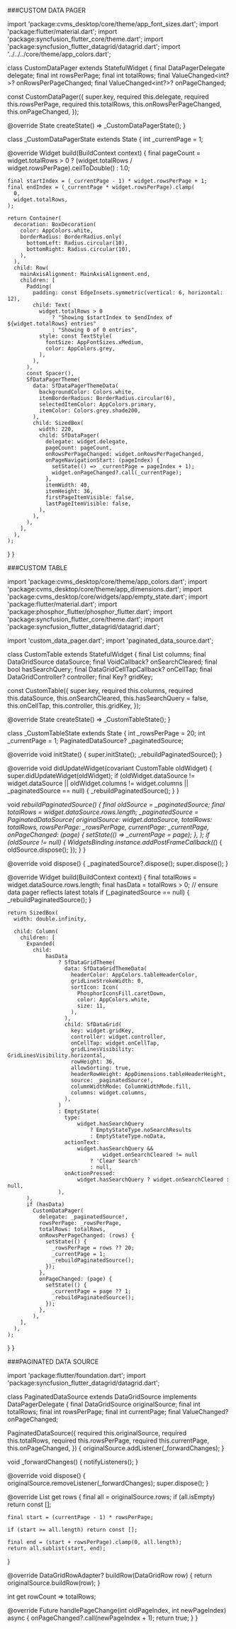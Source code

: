 ###CUSTOM DATA PAGER

import 'package:cvms_desktop/core/theme/app_font_sizes.dart';
import 'package:flutter/material.dart';
import 'package:syncfusion_flutter_core/theme.dart';
import 'package:syncfusion_flutter_datagrid/datagrid.dart';
import '../../../core/theme/app_colors.dart';

class CustomDataPager extends StatefulWidget {
final DataPagerDelegate delegate;
final int rowsPerPage;
final int totalRows;
final ValueChanged<int?>? onRowsPerPageChanged;
final ValueChanged<int?>? onPageChanged;

const CustomDataPager({
super.key,
required this.delegate,
required this.rowsPerPage,
required this.totalRows,
this.onRowsPerPageChanged,
this.onPageChanged,
});

@override
State<CustomDataPager> createState() => \_CustomDataPagerState();
}

class \_CustomDataPagerState extends State<CustomDataPager> {
int \_currentPage = 1;

@override
Widget build(BuildContext context) {
final pageCount =
widget.totalRows > 0
? (widget.totalRows / widget.rowsPerPage).ceilToDouble()
: 1.0;

    final startIndex = (_currentPage - 1) * widget.rowsPerPage + 1;
    final endIndex = (_currentPage * widget.rowsPerPage).clamp(
      0,
      widget.totalRows,
    );

    return Container(
      decoration: BoxDecoration(
        color: AppColors.white,
        borderRadius: BorderRadius.only(
          bottomLeft: Radius.circular(10),
          bottomRight: Radius.circular(10),
        ),
      ),
      child: Row(
        mainAxisAlignment: MainAxisAlignment.end,
        children: [
          Padding(
            padding: const EdgeInsets.symmetric(vertical: 6, horizontal: 12),
            child: Text(
              widget.totalRows > 0
                  ? "Showing $startIndex to $endIndex of ${widget.totalRows} entries"
                  : "Showing 0 of 0 entries",
              style: const TextStyle(
                fontSize: AppFontSizes.xMedium,
                color: AppColors.grey,
              ),
            ),
          ),
          const Spacer(),
          SfDataPagerTheme(
            data: SfDataPagerThemeData(
              backgroundColor: Colors.white,
              itemBorderRadius: BorderRadius.circular(6),
              selectedItemColor: AppColors.primary,
              itemColor: Colors.grey.shade200,
            ),
            child: SizedBox(
              width: 220,
              child: SfDataPager(
                delegate: widget.delegate,
                pageCount: pageCount,
                onRowsPerPageChanged: widget.onRowsPerPageChanged,
                onPageNavigationStart: (pageIndex) {
                  setState(() => _currentPage = pageIndex + 1);
                  widget.onPageChanged?.call(_currentPage);
                },
                itemWidth: 40,
                itemHeight: 36,
                firstPageItemVisible: false,
                lastPageItemVisible: false,
              ),
            ),
          ),
        ],
      ),
    );

}
}

###CUSTOM TABLE

import 'package:cvms_desktop/core/theme/app_colors.dart';
import 'package:cvms_desktop/core/theme/app_dimensions.dart';
import 'package:cvms_desktop/core/widgets/app/empty_state.dart';
import 'package:flutter/material.dart';
import 'package:phosphor_flutter/phosphor_flutter.dart';
import 'package:syncfusion_flutter_core/theme.dart';
import 'package:syncfusion_flutter_datagrid/datagrid.dart';

import 'custom_data_pager.dart';
import 'paginated_data_source.dart';

class CustomTable extends StatefulWidget {
final List<GridColumn> columns;
final DataGridSource dataSource;
final VoidCallback? onSearchCleared;
final bool hasSearchQuery;
final DataGridCellTapCallback? onCellTap;
final DataGridController? controller;
final Key? gridKey;

const CustomTable({
super.key,
required this.columns,
required this.dataSource,
this.onSearchCleared,
this.hasSearchQuery = false,
this.onCellTap,
this.controller,
this.gridKey,
});

@override
State<CustomTable> createState() => \_CustomTableState();
}

class \_CustomTableState extends State<CustomTable> {
int \_rowsPerPage = 20;
int \_currentPage = 1;
PaginatedDataSource? \_paginatedSource;

@override
void initState() {
super.initState();
\_rebuildPaginatedSource();
}

@override
void didUpdateWidget(covariant CustomTable oldWidget) {
super.didUpdateWidget(oldWidget);
if (oldWidget.dataSource != widget.dataSource ||
oldWidget.columns != widget.columns ||
\_paginatedSource == null) {
\_rebuildPaginatedSource();
}
}

void _rebuildPaginatedSource() {
final oldSource = \_paginatedSource;
final totalRows = widget.dataSource.rows.length;
\_paginatedSource = PaginatedDataSource(
originalSource: widget.dataSource,
totalRows: totalRows,
rowsPerPage: \_rowsPerPage,
currentPage: \_currentPage,
onPageChanged: (page) {
setState(() => \_currentPage = page);
},
);
if (oldSource != null) {
WidgetsBinding.instance.addPostFrameCallback((_) {
oldSource.dispose();
});
}
}

@override
void dispose() {
\_paginatedSource?.dispose();
super.dispose();
}

@override
Widget build(BuildContext context) {
final totalRows = widget.dataSource.rows.length;
final hasData = totalRows > 0;
// ensure data pager reflects latest totals
if (\_paginatedSource == null) {
\_rebuildPaginatedSource();
}

    return SizedBox(
      width: double.infinity,

      child: Column(
        children: [
          Expanded(
            child:
                hasData
                    ? SfDataGridTheme(
                      data: SfDataGridThemeData(
                        headerColor: AppColors.tableHeaderColor,
                        gridLineStrokeWidth: 0,
                        sortIcon: Icon(
                          PhosphorIconsFill.caretDown,
                          color: AppColors.white,
                          size: 11,
                        ),
                      ),
                      child: SfDataGrid(
                        key: widget.gridKey,
                        controller: widget.controller,
                        onCellTap: widget.onCellTap,
                        gridLinesVisibility: GridLinesVisibility.horizontal,
                        rowHeight: 36,
                        allowSorting: true,
                        headerRowHeight: AppDimensions.tableHeaderHeight,
                        source: _paginatedSource!,
                        columnWidthMode: ColumnWidthMode.fill,
                        columns: widget.columns,
                      ),
                    )
                    : EmptyState(
                      type:
                          widget.hasSearchQuery
                              ? EmptyStateType.noSearchResults
                              : EmptyStateType.noData,
                      actionText:
                          widget.hasSearchQuery &&
                                  widget.onSearchCleared != null
                              ? 'Clear Search'
                              : null,
                      onActionPressed:
                          widget.hasSearchQuery ? widget.onSearchCleared : null,
                    ),
          ),
          if (hasData)
            CustomDataPager(
              delegate: _paginatedSource!,
              rowsPerPage: _rowsPerPage,
              totalRows: totalRows,
              onRowsPerPageChanged: (rows) {
                setState(() {
                  _rowsPerPage = rows ?? 20;
                  _currentPage = 1;
                  _rebuildPaginatedSource();
                });
              },
              onPageChanged: (page) {
                setState(() {
                  _currentPage = page ?? 1;
                  _rebuildPaginatedSource();
                });
              },
            ),
        ],
      ),
    );

}
}

###PAGINATED DATA SOURCE

import 'package:flutter/foundation.dart';
import 'package:syncfusion_flutter_datagrid/datagrid.dart';

class PaginatedDataSource extends DataGridSource implements DataPagerDelegate {
final DataGridSource originalSource;
final int totalRows;
final int rowsPerPage;
final int currentPage;
final ValueChanged<int>? onPageChanged;

PaginatedDataSource({
required this.originalSource,
required this.totalRows,
required this.rowsPerPage,
required this.currentPage,
this.onPageChanged,
}) {
originalSource.addListener(\_forwardChanges);
}

void \_forwardChanges() {
notifyListeners();
}

@override
void dispose() {
originalSource.removeListener(\_forwardChanges);
super.dispose();
}

@override
List<DataGridRow> get rows {
final all = originalSource.rows;
if (all.isEmpty) return const [];

    final start = (currentPage - 1) * rowsPerPage;

    if (start >= all.length) return const [];

    final end = (start + rowsPerPage).clamp(0, all.length);
    return all.sublist(start, end);

}

@override
DataGridRowAdapter? buildRow(DataGridRow row) {
return originalSource.buildRow(row);
}

int get rowCount => totalRows;

@override
Future<bool> handlePageChange(int oldPageIndex, int newPageIndex) async {
onPageChanged?.call(newPageIndex + 1);
return true;
}
}
